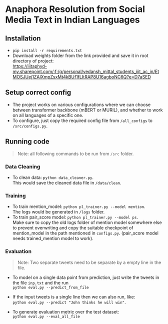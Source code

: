 # Anaphora Resolution from Social Media Text in Indian Languages

## Installation
- `pip install -r requirements.txt`
- Download weights folder from the link provided and save it in root directory of project:  
https://iiitaphyd-my.sharepoint.com/:f:/g/personal/vedansh_mittal_students_iiit_ac_in/EtMOSJUej1ZAlXmpZsxMt4kBUf1fLItRAP8U16agboNC6Q?e=D7aSED

## Setup correct config
- The project works on various configurations where we can choose between transformer backbone (mBERT or MURIL), and whether to work on all languages of a specific one.
- To configure, just copy the required config file from `/all_configs` to `/src/configs.py`.

## Running code
> Note: all following commands to be run from `/src` folder.
### Data Cleaning
- To clean data: `python data_cleaner.py`.  
This would save the cleaned data file in `/data/clean`.

### Training
- To train mention_model: `python pl_trainer.py --model mention`.  
The logs would be generated in `/logs` folder.
- To train pair_score model: `python pl_trainer.py --model ps`.  
Make sure to copy the old logs folder of mention model somewhere else to prevent overwriting and copy the suitable checkpoint of mention_model in the path mentioned in `configs.py`. (pair_score model needs trained_mention model to work).

### Evaluation

> Note: Two separate tweets need to be separate by a empty line in the file.

- To model on a single data point from prediction, just write the tweets in the file `inp.txt` and the run  
    ```python eval.py --predict_from_file```
- If the input tweets is a single line then we can also run, like:  
    ```python eval.py --predict "John thinks he will win"```.

- To generate evaluation metric over the test dataset:  
    ```python eval.py --eval_all_file```

